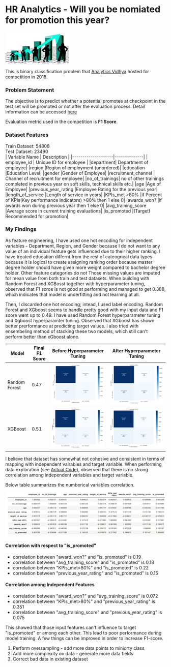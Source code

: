 # HR Analytics - Will you be nomiated for promotion this year?
<img src="https://github.com/kyawkhaung/hr-promotion/blob/main/images/hr_promotion_image.jpg" width="200" height="100">

This is binary classification problem that [Analytics Vidhya](https://datahack.analyticsvidhya.com/) hosted for competition in 2018.

### Problem Statement

The objective is to predict whether a potential promotee at checkpoint in the test set will be promoted or not after the evaluation process. Detail information can be accessed [here](https://datahack.analyticsvidhya.com/contest/wns-analytics-hackathon-2018-1/#ProblemStatement)

Evaluation metric used in the competition is <b>F1 Score</b>.

### Dataset Features
Train Dataset: 54808<br/>
Test Dataset: 23490
<br/>
|     Variable Name     |     Description     |
|--------------------|--------------|
|     employee_id     |     Unique ID for employee      |
|department|	Department of employee|
|region	|Region of employment (unordered)|
|education	|Education Level|
|gender	|Gender of Employee|
|recruitment_channel	| Channel of recruitment for employee|
|no_of_trainings|	no of other trainings completed in previous year on soft skills, technical skills etc.|
|age	|Age of Employee|
|previous_year_rating	|Employee Rating for the previous year|
|length_of_service	|Length of service in years|
|KPIs_met >80%	|if Percent of KPIs(Key performance Indicators) >80% then 1 else 0|
|awards_won?	|if awards won during previous year then 1 else 0|
|avg_training_score	|Average score in current training evaluations|
|is_promoted	|(Target) Recommended for promotion|

### My Findings
As feature engineering, I have used one hot encoding for independent variables - Department, Region, and Gender because I do not want to any value of an individual feature gets influenced due to their higher ranking. I have treated education differnt from the rest of cateogrical data types because it is logical to create assigning ranking order because master degree holder should have given more weight compared to bachelor degree holder. Other feature categories do not  Those missing values are imputed for mean value from both train and test datasets. When building with Random Forest and XGBosst together with hyperparameter tuning, observed that F1 scroe is not good at performing and managed to get 0.388, which indicates that model is underfitting and not learning at all. 

Then, I discarded one hot encoding; intead, I used label encoding. Random Forest and XGboost seems to handle pretty good with my input data and F1 score went up to 0.49. I have used Random Forest hyperparameter tuning and Xgboost hyperparamter tuning. Observed that XGboost has shown better prerformance at predicting target values. I also tried with ensembeling method of stacking these two models, which still can't perform better than xGboost alone. 

|     Model     | Final F1 Score |     Before Hyperparameter Tuning     | After Hyperparameter Tuning|
|-------------------|---------------|--------------|--------------------|
|Random Forest |0.47 | ![Random Forest](https://github.com/kyawkhaung/hr-promotion/blob/main/images/rf_cm.png)| ![Random Forest](https://github.com/kyawkhaung/hr-promotion/blob/main/images/rf_cm_hp.png)|
|XGBoost |0.51| ![Random Forest](https://github.com/kyawkhaung/hr-promotion/blob/main/images/xgb_cm.png) | ![Random Forest](https://github.com/kyawkhaung/hr-promotion/blob/main/images/xgb_cm_hp.png)|

I believe that dataset has somewhat not cohesive and consistent in terms of mapping with independent vairables and target variable. When performing data exploration (see [Actual Code](https://github.com/kyawkhaung/hr-promotion/blob/main/Data%20Exploration.ipynb)), observed that there is no strong correlation among independent variables and target variable.

Below table summarizes the numberical variables correlation.

![Correlation Table](https://github.com/kyawkhaung/hr-promotion/blob/main/correlation_table.png)
#### Correlation with respect to "is_promoted"
- correlation between "award_won?" and "is_promoted" is 0.19 <br/> 
- correlation between "avg_training_score" and "is_promoted" is 0.18<br/>
- correlation between "KPIs_met>80%" and "is_promoted" is 0.22<br/>
- correlation between "previous_year_rating" and "is_promoted" is 0.15<br/>

#### Correlation among Independent Features
- correlation between "award_won?" and "avg_training_score" is 0.072 <br/> 
- correlation between "KPIs_met>80%" and "previous_year_rating" is 0.351<br/>
- correlation between "avg_training_score" and "previous_year_rating" is 0.075<br/>

This showed that those input features can't influence to target "is_promoted" or among each other. This lead to poor performance during model training. A few things can be improved in order to increase F1-score. 
1. Perform oversampling - add more data points to miniorty class
2. Add more complexity on data - generate more data fields
3. Correct bad data in existing dataset
